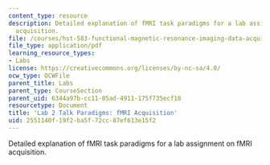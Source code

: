```yaml
---
content_type: resource
description: Detailed explanation of fMRI task paradigms for a lab assignment on fMRI
  acquisition.
file: /courses/hst-583-functional-magnetic-resonance-imaging-data-acquisition-and-analysis-fall-2008/2551140f19f2ba5f72cc87ef613e15f2_lab2_tasks.pdf
file_type: application/pdf
learning_resource_types:
- Labs
license: https://creativecommons.org/licenses/by-nc-sa/4.0/
ocw_type: OCWFile
parent_title: Labs
parent_type: CourseSection
parent_uid: 6344a97b-cc11-05ad-4911-175f735ecf18
resourcetype: Document
title: 'Lab 2 Talk Paradigms: fMRI Acquisition'
uid: 2551140f-19f2-ba5f-72cc-87ef613e15f2
---
```

Detailed explanation of fMRI task paradigms for a lab assignment on fMRI acquisition.